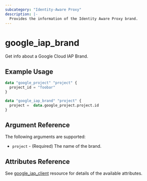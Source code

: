 ```yaml
---
subcategory: "Identity-Aware Proxy"
description: |-
  Provides the information of the Identity Aware Proxy brand.
---
```

# google_iap_brand

Get info about a Google Cloud IAP Brand.

## Example Usage

```tf
data "google_project" "project" {
  project_id = "foobar"
}

data "google_iap_brand" "project" {
  project =  data.google_project.project.id
}

```

## Argument Reference

The following arguments are supported:

* `project` - (Required) The name of the brand.

## Attributes Reference

See [google_iap_client](https://registry.terraform.io/providers/hashicorp/google/latest/docs/resources/iap_brand) resource for details of the available attributes.
